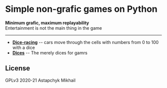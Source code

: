 # Simple non-grafic games on Python

**Minimum grafic, maximum replayability**  
Entertainment is not the main thing in the game

---


* [**Dice-racing**](dice-racing/) -- cars move through the cells with numbers from 0 to 100 with a dice
* [**Dices**](dices/) -- The merely dices for gamrs


## License

GPLv3 2020-21 Astapchyk Mikhail
